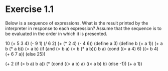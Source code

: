 Exercise 1.1 
============

Below is a sequence of expressions. What is the result printed by the interpreter in response to each expression? Assume that the sequence is to be evaluated in the order in which it is presented.

10
(+ 5 3 4)
(- 9 1)
(/ 6 2)
(+ (* 2 4) (- 4 6)) 
(define a 3) 
(define b (+ a 1))
(+ a b (* a b))
(= a b) 
(if (and (> b a) (< b (* a b)))
  b
  a)
(cond ((= a 4) 6)
      ((= b 4) (+ 6 7 a))
      (else 25))
      
(+ 2 (if (> b a) b a))
(* (cond ((> a b) a) 
         ((< a b) b)
         (else -1))
      (+ a 1))

